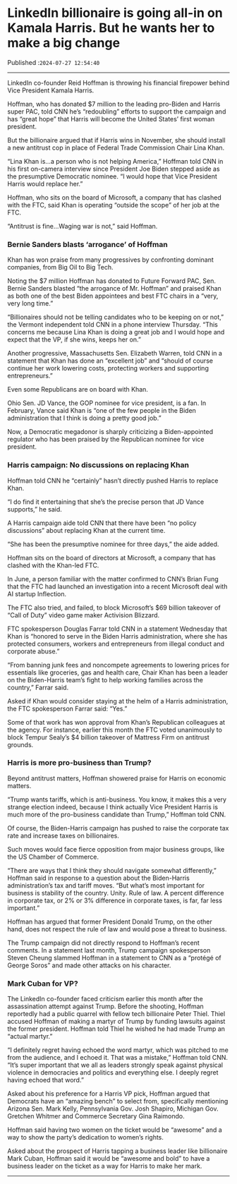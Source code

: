 # LinkedIn billionaire is going all-in on Kamala Harris. But he wants her to make a big change

Published :`2024-07-27 12:54:40`

---

LinkedIn co-founder Reid Hoffman is throwing his financial firepower behind Vice President Kamala Harris.

Hoffman, who has donated $7 million to the leading pro-Biden and Harris super PAC, told CNN he’s “redoubling” efforts to support the campaign and has “great hope” that Harris will become the United States’ first woman president.

But the billionaire argued that if Harris wins in November, she should install a new antitrust cop in place of Federal Trade Commission Chair Lina Khan.

“Lina Khan is…a person who is not helping America,” Hoffman told CNN in his first on-camera interview since President Joe Biden stepped aside as the presumptive Democratic nominee. “I would hope that Vice President Harris would replace her.”

Hoffman, who sits on the board of Microsoft, a company that has clashed with the FTC, said Khan is operating “outside the scope” of her job at the FTC.

“Antitrust is fine…Waging war is not,” said Hoffman.

### Bernie Sanders blasts ‘arrogance’ of Hoffman

Khan has won praise from many progressives by confronting dominant companies, from Big Oil to Big Tech.

Noting the $7 million Hoffman has donated to Future Forward PAC, Sen. Bernie Sanders blasted “the arrogance of Mr. Hoffman” and praised Khan as both one of the best Biden appointees and best FTC chairs in a “very, very long time.”

“Billionaires should not be telling candidates who to be keeping on or not,” the Vermont independent told CNN in a phone interview Thursday. “This concerns me because Lina Khan is doing a great job and I would hope and expect that the VP, if she wins, keeps her on.”

Another progressive, Massachusetts Sen. Elizabeth Warren, told CNN in a statement that Khan has done an “excellent job” and “should of course continue her work lowering costs, protecting workers and supporting entrepreneurs.”

Even some Republicans are on board with Khan.

Ohio Sen. JD Vance, the GOP nominee for vice president, is a fan. In February, Vance said Khan is “one of the few people in the Biden administration that I think is doing a pretty good job.”

Now, a Democratic megadonor is sharply criticizing a Biden-appointed regulator who has been praised by the Republican nominee for vice president.

### Harris campaign: No discussions on replacing Khan

Hoffman told CNN he “certainly” hasn’t directly pushed Harris to replace Khan.

“I do find it entertaining that she’s the precise person that JD Vance supports,” he said.

A Harris campaign aide told CNN that there have been “no policy discussions” about replacing Khan at the current time.

“She has been the presumptive nominee for three days,” the aide added.

Hoffman sits on the board of directors at Microsoft, a company that has clashed with the Khan-led FTC.

In June, a person familiar with the matter confirmed to CNN’s Brian Fung that the FTC had launched an investigation into a recent Microsoft deal with AI startup Inflection.

The FTC also tried, and failed, to block Microsoft’s $69 billion takeover of “Call of Duty” video game maker Activision Blizzard.

FTC spokesperson Douglas Farrar told CNN in a statement Wednesday that Khan is “honored to serve in the Biden Harris administration, where she has protected consumers, workers and entrepreneurs from illegal conduct and corporate abuse.”

“From banning junk fees and noncompete agreements to lowering prices for essentials like groceries, gas and health care, Chair Khan has been a leader on the Biden-Harris team’s fight to help working families across the country,” Farrar said.

Asked if Khan would consider staying at the helm of a Harris administration, the FTC spokesperson Farrar said: “Yes.”

Some of that work has won approval from Khan’s Republican colleagues at the agency. For instance, earlier this month the FTC voted unanimously to block Tempur Sealy’s $4 billion takeover of Mattress Firm on antitrust grounds.

### Harris is more pro-business than Trump?

Beyond antitrust matters, Hoffman showered praise for Harris on economic matters.

“Trump wants tariffs, which is anti-business. You know, it makes this a very strange election indeed, because I think actually Vice President Harris is much more of the pro-business candidate than Trump,” Hoffman told CNN.

Of course, the Biden-Harris campaign has pushed to raise the corporate tax rate and increase taxes on billionaires.

Such moves would face fierce opposition from major business groups, like the US Chamber of Commerce.

“There are ways that I think they should navigate somewhat differently,” Hoffman said in response to a question about the Biden-Harris administration’s tax and tariff moves. “But what’s most important for business is stability of the country. Unity. Rule of law. A percent difference in corporate tax, or 2% or 3% difference in corporate taxes, is far, far less important.”

Hoffman has argued that former President Donald Trump, on the other hand, does not respect the rule of law and would pose a threat to business.

The Trump campaign did not directly respond to Hoffman’s recent comments. In a statement last month, Trump campaign spokesperson Steven Cheung slammed Hoffman in a statement to CNN as a “protégé of George Soros” and made other attacks on his character.

### Mark Cuban for VP?

The LinkedIn co-founder faced criticism earlier this month after the assassination attempt against Trump. Before the shooting, Hoffman reportedly had a public quarrel with fellow tech billionaire Peter Thiel. Thiel accused Hoffman of making a martyr of Trump by funding lawsuits against the former president. Hoffman told Thiel he wished he had made Trump an “actual martyr.”

“I definitely regret having echoed the word martyr, which was pitched to me from the audience, and I echoed it. That was a mistake,” Hoffman told CNN. “It’s super important that we all as leaders strongly speak against physical violence in democracies and politics and everything else. I deeply regret having echoed that word.”

Asked about his preference for a Harris VP pick, Hoffman argued that Democrats have an “amazing bench” to select from, specifically mentioning Arizona Sen. Mark Kelly, Pennsylvania Gov. Josh Shapiro, Michigan Gov. Gretchen Whitmer and Commerce Secretary Gina Raimondo.

Hoffman said having two women on the ticket would be “awesome” and a way to show the party’s dedication to women’s rights.

Asked about the prospect of Harris tapping a business leader like billionaire Mark Cuban, Hoffman said it would be “awesome and bold” to have a business leader on the ticket as a way for Harris to make her mark.

---

